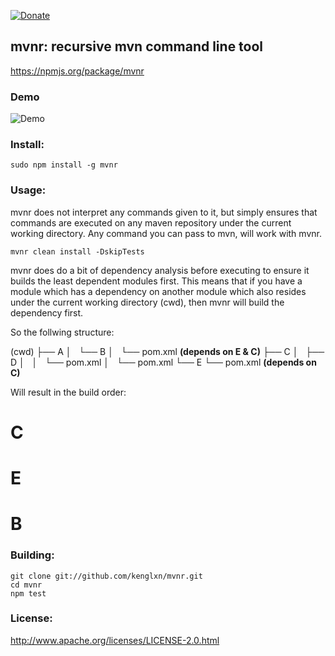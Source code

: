 [![Donate](https://rawgithub.com/twolfson/gittip-badge/0.2.0/dist/gittip.png)](https://www.gittip.com/kenglxn/)

## mvnr: recursive mvn command line tool

https://npmjs.org/package/mvnr

### Demo

![Demo](https://github.com/kenglxn/mvnr/raw/master/demo.gif)

### Install:

    sudo npm install -g mvnr

### Usage:

mvnr does not interpret any commands given to it, but simply ensures that commands are executed on any maven repository under the current working directory.
Any command you can pass to mvn, will work with mvnr. 

    mvnr clean install -DskipTests

mvnr does do a bit of dependency analysis before executing to ensure it builds the least dependent modules first. This means that if you have a module which has a dependency on another module which also resides under the current working directory (cwd), then mvnr will build the dependency first.

So the follwing structure:

(cwd)
├── A
│   └── B
│       └── pom.xml **(depends on E & C)**
├── C
│   ├── D
│   │   └── pom.xml
│   └── pom.xml 
└── E
    └── pom.xml **(depends on C)**

Will result in the build order:

# C
# E
# B


### Building:

    git clone git://github.com/kenglxn/mvnr.git
    cd mvnr
    npm test

### License:

http://www.apache.org/licenses/LICENSE-2.0.html
